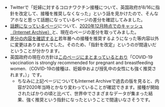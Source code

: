 - Twitterで「妊婦に対するコロナワクチン接種について、英国政府が8/16に指針を改定して、接種を推奨しなくなった」という話を見かけたので、そんなアホなと思って話題になっているページの差分を確認してみました。
- [話題になっているページ](https://www.gov.uk/government/publications/regulatory-approval-of-pfizer-biontech-vaccine-for-covid-19/summary-public-assessment-report-for-pfizerbiontech-covid-19-vaccine)について、[2020年12月時点でのキャッシュ（Internet Archive）](http://web.archive.org/web/20201228165033/https://www.gov.uk/government/publications/regulatory-approval-of-pfizer-biontech-vaccine-for-covid-19/summary-public-assessment-report-for-pfizerbiontech-covid-19-vaccine)と、現在のページの差分を取ってみました。
- [差分の内容を確認すると](https://github.com/urushio/covid-19-report/commit/74d096e6e8e49b336992ce3a81d6e661a1aa9c8e)若年層への接種を推奨するようになった等内容以外に変更はありませんでした。そのため、「指針を改定」というのが間違いだということが分かります。
- 英国政府の現在の方針は[このページにまとまっているとおり](https://www.gov.uk/government/publications/covid-19-vaccination-women-of-childbearing-age-currently-pregnant-planning-a-pregnancy-or-breastfeeding/covid-19-vaccination-a-guide-for-women-of-childbearing-age-pregnant-planning-a-pregnancy-or-breastfeeding)「COVID-19 vaccination is strongly recommended for pregnant and breastfeeding women.（COVID-19の接種は、妊娠中および授乳中の女性にも強く推奨されます。）」です。
    - ちなみに上記ページについてもInternet Archiveで過去の版を見ると、内容が2020年当時とかなり変わっていることが確認できます。接種が開始されたばかりの頃と比べて、世界中でさまざまなデータが集まった結果、強く推奨という指針になったということで間違いなさそうです。
